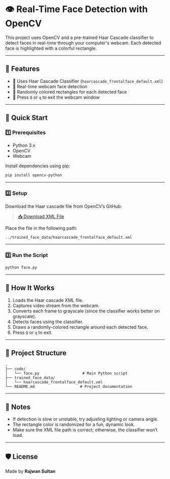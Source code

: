# 👁️ Real-Time Face Detection with OpenCV

This project uses OpenCV and a pre-trained Haar Cascade classifier to detect faces in real-time through your computer's webcam. Each detected face is highlighted with a colorful rectangle.

---

## 📸 Features

- 🧠 Uses Haar Cascade Classifier (`haarcascade_frontalface_default.xml`)
- 🎥 Real-time webcam face detection
- 🌈 Randomly colored rectangles for each detected face
- 🛑 Press `Q` or `q` to exit the webcam window

---

## 🚀 Quick Start

### 1️⃣ Prerequisites

- Python 3.x
- OpenCV
- Webcam

Install dependencies using pip:

```bash
pip install opencv-python
````

---

### 2️⃣ Setup

Download the Haar cascade file from OpenCV’s GitHub:

> [📥 Download XML File](https://github.com/opencv/opencv/blob/4.x/data/haarcascades/haarcascade_frontalface_default.xml)

Place the file in the following path:

```
../trained_face_data/haarcascade_frontalface_default.xml
```

---

### 3️⃣ Run the Script

```bash
python face.py
```

---

## 🧠 How It Works

1. Loads the Haar cascade XML file.
2. Captures video stream from the webcam.
3. Converts each frame to grayscale (since the classifier works better on grayscale).
4. Detects faces using the classifier.
5. Draws a randomly-colored rectangle around each detected face.
6. Press `Q` or `q` to exit.

---

## 📂 Project Structure

```
.
├── code/              
│   └── face.py                   # Main Python script
├── trained_face_data/
│   └── haarcascade_frontalface_default.xml
└── README.md                    # Project documentation
```

---

## 📌 Notes

* If detection is slow or unstable, try adjusting lighting or camera angle.
* The rectangle color is randomized for a fun, dynamic look.
* Make sure the XML file path is correct; otherwise, the classifier won’t load.

---

## 🛡️ License



Made  by **Rajwan Sultan**


